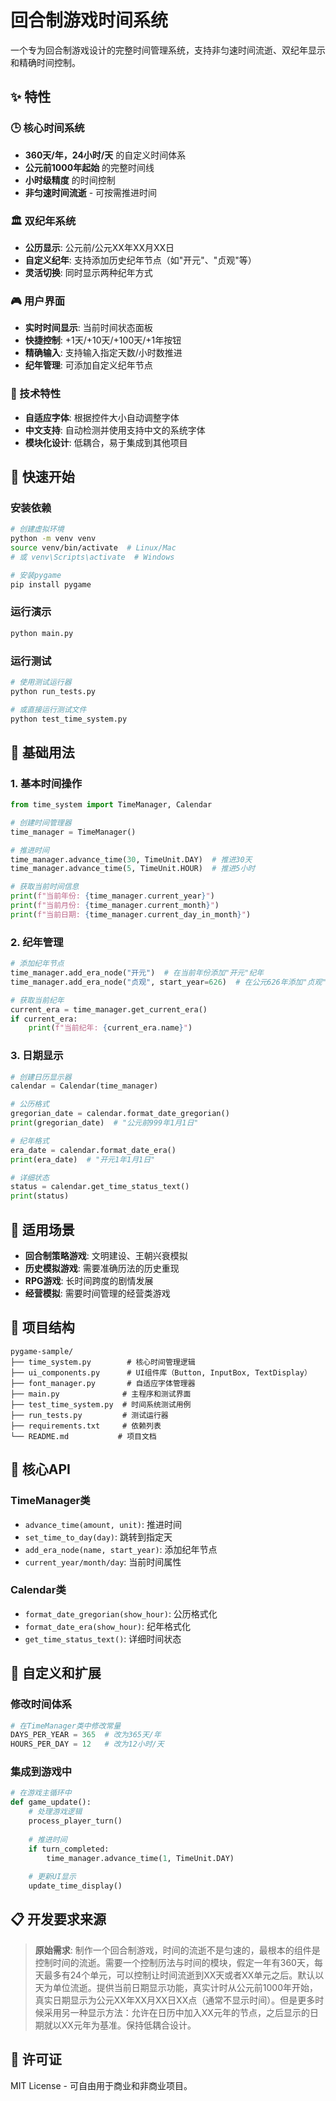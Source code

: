 # 回合制游戏时间系统

一个专为回合制游戏设计的完整时间管理系统，支持非匀速时间流逝、双纪年显示和精确时间控制。

## ✨ 特性

### 🕒 核心时间系统
- **360天/年，24小时/天** 的自定义时间体系
- **公元前1000年起始** 的完整时间线
- **小时级精度** 的时间控制
- **非匀速时间流逝** - 可按需推进时间

### 🏛️ 双纪年系统
- **公历显示**: 公元前/公元XX年XX月XX日
- **自定义纪年**: 支持添加历史纪年节点（如"开元"、"贞观"等）
- **灵活切换**: 同时显示两种纪年方式

### 🎮 用户界面
- **实时时间显示**: 当前时间状态面板
- **快捷控制**: +1天/+10天/+100天/+1年按钮
- **精确输入**: 支持输入指定天数/小时数推进
- **纪年管理**: 可添加自定义纪年节点

### 🎨 技术特性
- **自适应字体**: 根据控件大小自动调整字体
- **中文支持**: 自动检测并使用支持中文的系统字体
- **模块化设计**: 低耦合，易于集成到其他项目

## 🚀 快速开始

### 安装依赖
```bash
# 创建虚拟环境
python -m venv venv
source venv/bin/activate  # Linux/Mac
# 或 venv\Scripts\activate  # Windows

# 安装pygame
pip install pygame
```

### 运行演示
```bash
python main.py
```

### 运行测试
```bash
# 使用测试运行器
python run_tests.py

# 或直接运行测试文件
python test_time_system.py
```

## 📖 基础用法

### 1. 基本时间操作
```python
from time_system import TimeManager, Calendar

# 创建时间管理器
time_manager = TimeManager()

# 推进时间
time_manager.advance_time(30, TimeUnit.DAY)  # 推进30天
time_manager.advance_time(5, TimeUnit.HOUR)  # 推进5小时

# 获取当前时间信息
print(f"当前年份: {time_manager.current_year}")
print(f"当前月份: {time_manager.current_month}")
print(f"当前日期: {time_manager.current_day_in_month}")
```

### 2. 纪年管理
```python
# 添加纪年节点
time_manager.add_era_node("开元")  # 在当前年份添加"开元"纪年
time_manager.add_era_node("贞观", start_year=626)  # 在公元626年添加"贞观"纪年

# 获取当前纪年
current_era = time_manager.get_current_era()
if current_era:
    print(f"当前纪年: {current_era.name}")
```

### 3. 日期显示
```python
# 创建日历显示器
calendar = Calendar(time_manager)

# 公历格式
gregorian_date = calendar.format_date_gregorian()
print(gregorian_date)  # "公元前999年1月1日"

# 纪年格式
era_date = calendar.format_date_era()
print(era_date)  # "开元1年1月1日"

# 详细状态
status = calendar.get_time_status_text()
print(status)
```

## 🎯 适用场景

- **回合制策略游戏**: 文明建设、王朝兴衰模拟
- **历史模拟游戏**: 需要准确历法的历史重现
- **RPG游戏**: 长时间跨度的剧情发展
- **经营模拟**: 需要时间管理的经营类游戏

## 📁 项目结构

```
pygame-sample/
├── time_system.py        # 核心时间管理逻辑
├── ui_components.py      # UI组件库（Button, InputBox, TextDisplay）
├── font_manager.py       # 自适应字体管理器
├── main.py              # 主程序和测试界面
├── test_time_system.py  # 时间系统测试用例
├── run_tests.py         # 测试运行器
├── requirements.txt     # 依赖列表
└── README.md           # 项目文档
```

## 🔧 核心API

### TimeManager类
- `advance_time(amount, unit)`: 推进时间
- `set_time_to_day(day)`: 跳转到指定天
- `add_era_node(name, start_year)`: 添加纪年节点
- `current_year/month/day`: 当前时间属性

### Calendar类
- `format_date_gregorian(show_hour)`: 公历格式化
- `format_date_era(show_hour)`: 纪年格式化
- `get_time_status_text()`: 详细时间状态

## 🎨 自定义和扩展

### 修改时间体系
```python
# 在TimeManager类中修改常量
DAYS_PER_YEAR = 365  # 改为365天/年
HOURS_PER_DAY = 12   # 改为12小时/天
```

### 集成到游戏中
```python
# 在游戏主循环中
def game_update():
    # 处理游戏逻辑
    process_player_turn()
    
    # 推进时间
    if turn_completed:
        time_manager.advance_time(1, TimeUnit.DAY)
    
    # 更新UI显示
    update_time_display()
```

## 📋 开发要求来源

> **原始需求**: 制作一个回合制游戏，时间的流逝不是匀速的，最根本的组件是控制时间的流逝。需要一个控制历法与时间的模块，假定一年有360天，每天最多有24个单元，可以控制让时间流逝到XX天或者XX单元之后。默认以天为单位流逝。提供当前日期显示功能，真实计时从公元前1000年开始，真实日期显示为公元XX年XX月XX日XX点（通常不显示时间）。但是更多时候采用另一种显示方法：允许在日历中加入XX元年的节点，之后显示的日期就以XX元年为基准。保持低耦合设计。

## 📄 许可证

MIT License - 可自由用于商业和非商业项目。 